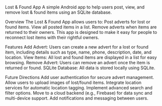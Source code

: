 Lost & Found App
A simple Android app to help users post, view, and remove lost & found items using an SQLite database.

Overview
The Lost & Found App allows users to:
Post adverts for lost or found items.
View all posted items in a list.
Remove adverts when items are returned to their owners.
This app is designed to make it easy for people to reconnect lost items with their rightful owners.

Features
Add Advert: Users can create a new advert for a lost or found item, including details such as type, name, phone, description, date, and location.
View Items: All lost and found items are displayed in a list for easy browsing.
Remove Advert: Users can remove an advert once the item is returned or found.
SQLite Database: All data is stored locally using SQLite.

Future Directions
Add user authentication for secure advert management.
Allow users to upload images of lost/found items.
Integrate location services for automatic location tagging.
Implement advanced search and filter options.
Move to a cloud backend (e.g., Firebase) for data sync and multi-device support.
Add notifications and messaging between users.
